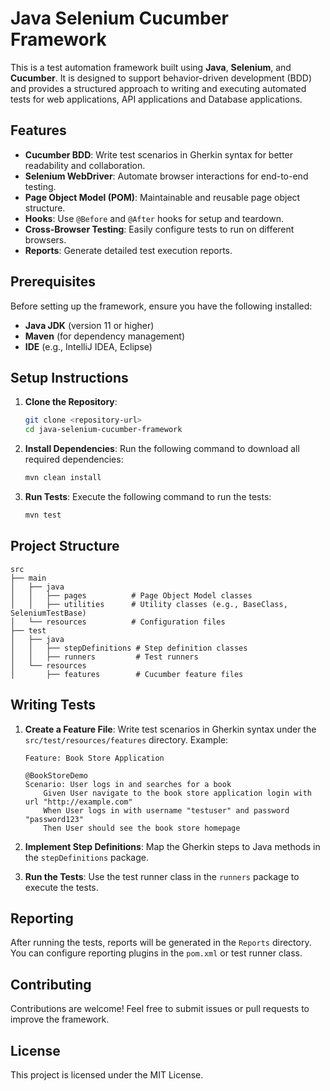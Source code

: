 # Java Selenium Cucumber Framework

This is a test automation framework built using **Java**, **Selenium**, and **Cucumber**. It is designed to support behavior-driven development (BDD) and provides a structured approach to writing and executing automated tests for web applications, API applications and Database applications.

## Features

- **Cucumber BDD**: Write test scenarios in Gherkin syntax for better readability and collaboration.
- **Selenium WebDriver**: Automate browser interactions for end-to-end testing.
- **Page Object Model (POM)**: Maintainable and reusable page object structure.
- **Hooks**: Use `@Before` and `@After` hooks for setup and teardown.
- **Cross-Browser Testing**: Easily configure tests to run on different browsers.
- **Reports**: Generate detailed test execution reports.

## Prerequisites

Before setting up the framework, ensure you have the following installed:

- **Java JDK** (version 11 or higher)
- **Maven** (for dependency management)
- **IDE** (e.g., IntelliJ IDEA, Eclipse)

## Setup Instructions

1. **Clone the Repository**:
   ```bash
   git clone <repository-url>
   cd java-selenium-cucumber-framework
   ```

2. **Install Dependencies**:
   Run the following command to download all required dependencies:
   ```bash
   mvn clean install
   ```

3. **Run Tests**:
   Execute the following command to run the tests:
   ```bash
   mvn test
   ```

## Project Structure

```
src
├── main
│   ├── java
│   │   ├── pages          # Page Object Model classes
│   │   ├── utilities      # Utility classes (e.g., BaseClass, SeleniumTestBase)
│   └── resources          # Configuration files
├── test
│   ├── java
│   │   ├── stepDefinitions # Step definition classes
│   │   ├── runners         # Test runners
│   └── resources
│       ├── features        # Cucumber feature files
```

## Writing Tests

1. **Create a Feature File**:
   Write test scenarios in Gherkin syntax under the `src/test/resources/features` directory. Example:
   ```gherkin
   Feature: Book Store Application

   @BookStoreDemo
   Scenario: User logs in and searches for a book
       Given User navigate to the book store application login with url "http://example.com"
       When User logs in with username "testuser" and password "password123"
       Then User should see the book store homepage
   ```

2. **Implement Step Definitions**:
   Map the Gherkin steps to Java methods in the `stepDefinitions` package.

3. **Run the Tests**:
   Use the test runner class in the `runners` package to execute the tests.

## Reporting

After running the tests, reports will be generated in the `Reports` directory. You can configure reporting plugins in the `pom.xml` or test runner class.

## Contributing

Contributions are welcome! Feel free to submit issues or pull requests to improve the framework.

## License

This project is licensed under the MIT License.
